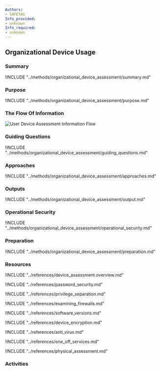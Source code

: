 ```yaml
---
Authors:
- SAFETAG
Info_provided:
- unknown
Info_required:
- unknown
---
```


## Organizational Device Usage

### Summary
!INCLUDE "../methods/organizational_device_assessment/summary.md"

### Purpose
!INCLUDE "../methods/organizational_device_assessment/purpose.md"

### The Flow Of Information
![User Device Assessment Information Flow](images/info_flows/user_device_assessment.svg)

### Guiding Questions
!INCLUDE "../methods/organizational_device_assessment/guiding_questions.md"

### Approaches
!INCLUDE "../methods/organizational_device_assessment/approaches.md"

### Outputs
!INCLUDE "../methods/organizational_device_assessment/output.md"

### Operational Security
!INCLUDE "../methods/organizational_device_assessment/operational_security.md"

### Preparation
!INCLUDE "../methods/organizational_device_assessment/preparation.md"

### Resources
<div class="greybox">
!INCLUDE "../references/device_assessment.overview.md"

!INCLUDE "../references/password_security.md"

!INCLUDE "../references/privilege_separation.md"

!INCLUDE "../references/examining_firewalls.md"

!INCLUDE "../references/software_versions.md"

!INCLUDE "../references/device_encryption.md"

!INCLUDE "../references/anti_virus.md"

!INCLUDE "../references/one_off_services.md"

!INCLUDE "../references/physical_assessment.md"

</div>

### Activities